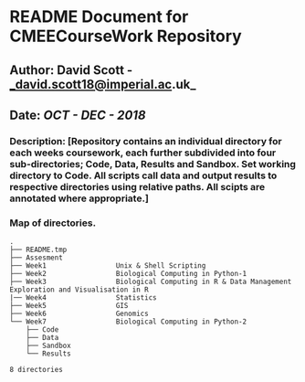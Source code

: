 # README Document for CMEECourseWork Repository
## Author: David Scott - _david.scott18@imperial.ac.uk_
## Date: _OCT - DEC - 2018_

### Description: [Repository contains an individual directory for each weeks coursework, each further subdivided into four sub-directories; Code, Data, Results and Sandbox. Set working directory to Code. All scripts call data and output results to respective directories using relative paths. All scipts are annotated where appropriate.]

### Map of directories.
```
.
├── README.tmp
├── Assesment
├── Week1                 Unix & Shell Scripting
├── Week2                 Biological Computing in Python-1
├── Week3                 Biological Computing in R & Data Management Exploration and Visualisation in R 
|── Week4                 Statistics
├── Week5                 GIS
├── Week6                 Genomics
└── Week7                 Biological Computing in Python-2
    ├── Code
    ├── Data
    ├── Sandbox
    └── Results

8 directories

```
